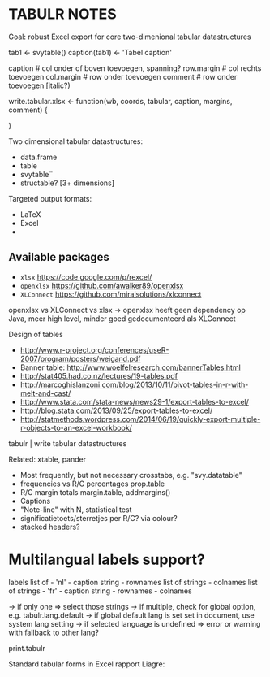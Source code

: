 # TABULR NOTES 

Goal: robust Excel export for core two-dimenional tabular datastructures

tab1 <- svytable()
caption(tab1) <- 'Tabel caption'


caption 		# col onder of boven toevoegen, spanning?
row.margin 		# col rechts toevoegen
col.margin 		# row onder toevoegen
comment			# row onder toevoegen [italic?)

write.tabular.xlsx <- function(wb, coords, tabular, caption, margins, comment) {

}

Two dimensional tabular datastructures:

* data.frame
* table
* svytable¨
* structable? [3+ dimensions]
 

Targeted output formats:

* LaTeX
* Excel
* 


## Available packages

* `xlsx` https://code.google.com/p/rexcel/
* `openxlsx` https://github.com/awalker89/openxlsx
* `XLConnect` https://github.com/miraisolutions/xlconnect

openxlsx vs XLConnect vs xlsx
	-> openxlsx heeft geen dependency op Java, meer high level, minder goed gedocumenteerd als XLConnect




 
Design of tables

* http://www.r-project.org/conferences/useR-2007/program/posters/weigand.pdf
* Banner table: http://www.woelfelresearch.com/bannerTables.html
* http://stat405.had.co.nz/lectures/19-tables.pdf
* http://marcoghislanzoni.com/blog/2013/10/11/pivot-tables-in-r-with-melt-and-cast/
* http://www.stata.com/stata-news/news29-1/export-tables-to-excel/
* http://blog.stata.com/2013/09/25/export-tables-to-excel/
* http://statmethods.wordpress.com/2014/06/19/quickly-export-multiple-r-objects-to-an-excel-workbook/

tabulr | write tabular datastructures

Related: xtable, pander




	


* Most frequently, but not necessary crosstabs, e.g. "svy.datatable"
* frequencies vs R/C percentages prop.table
* R/C margin totals margin.table, addmargins()
* Captions
* "Note-line" with N, statistical test
* significatietoets/sterretjes per R/C? via colour?
* stacked headers?


# Multilangual labels support?

labels list of
	- 'nl'
		- caption string
		- rownames list of strings
		- colnames list of strings
	- 'fr'
		- caption string
		- rownames
		- colnames
	
-> if only one => select those strings
-> if multiple, check for global option, e.g. tabulr.lang.default
-> if global default lang is set set in document, use system lang setting
-> if selected language is undefined => error or warning with fallback to other lang?


print.tabulr 


Standard tabular forms in Excel rapport Liagre: